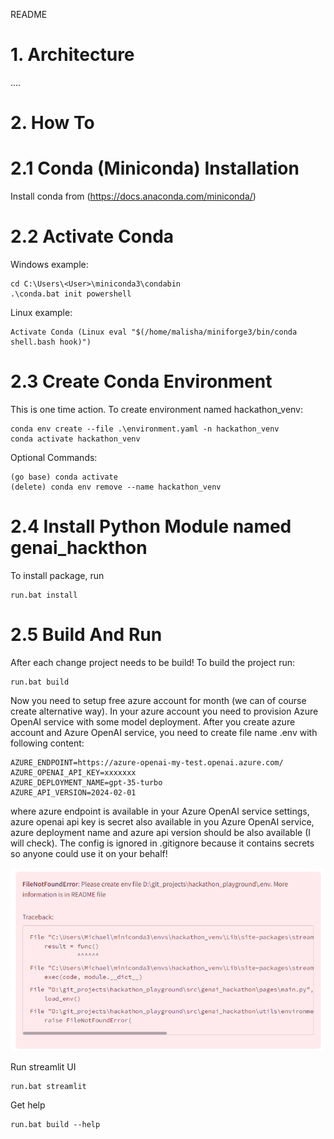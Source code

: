 README


# 1. Architecture

....

# 2. How To

# 2.1 Conda (Miniconda) Installation

Install conda from (https://docs.anaconda.com/miniconda/)

# 2.2 Activate Conda

Windows example:
```
cd C:\Users\<User>\miniconda3\condabin
.\conda.bat init powershell
```

Linux example:
```
Activate Conda (Linux eval "$(/home/malisha/miniforge3/bin/conda shell.bash hook)")
```

# 2.3 Create Conda Environment

This is one time action. To create environment named hackathon_venv:
```
conda env create --file .\environment.yaml -n hackathon_venv
conda activate hackathon_venv
```

Optional Commands:
```
(go base) conda activate
(delete) conda env remove --name hackathon_venv
```

# 2.4 Install Python Module named genai_hackthon

To install package, run 
```
run.bat install
```


# 2.5 Build And Run

After each change project needs to be build! To build the project run:
```
run.bat build
```

Now you need to setup free azure account for month (we can of course create alternative way).
In your azure account you need to provision Azure OpenAI service with some model deployment.
After you create azure account and Azure OpenAI service, you need to create file name .env with following content:
 
```
AZURE_ENDPOINT=https://azure-openai-my-test.openai.azure.com/
AZURE_OPENAI_API_KEY=xxxxxxx
AZURE_DEPLOYMENT_NAME=gpt-35-turbo
AZURE_API_VERSION=2024-02-01
```

where azure endpoint is available in your Azure OpenAI service settings, azure openai api key is secret also available in you Azure OpenAI service, azure deployment name and azure api version should be also available (I will check).
The config is ignored in .gitignore because it contains secrets so anyone could use it on your behalf!

![Example of missing env configuration file](./assets/missingEnvFile.png)



Run streamlit UI

```
run.bat streamlit
```

Get help

```
run.bat build --help
```
